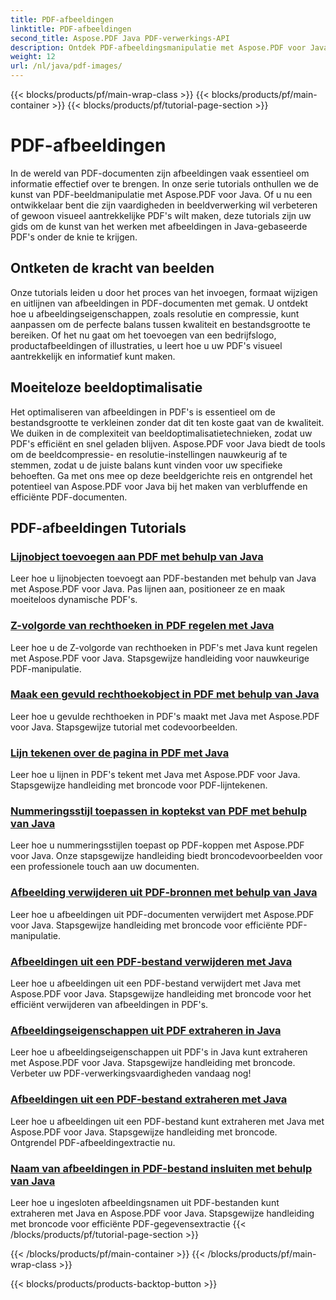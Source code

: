```yaml
---
title: PDF-afbeeldingen
linktitle: PDF-afbeeldingen
second_title: Aspose.PDF Java PDF-verwerkings-API
description: Ontdek PDF-afbeeldingsmanipulatie met Aspose.PDF voor Java. Leer moeiteloos afbeeldingen in PDF's in te voegen, te wijzigen en te optimaliseren.
weight: 12
url: /nl/java/pdf-images/
---
```


{{< blocks/products/pf/main-wrap-class >}}
{{< blocks/products/pf/main-container >}}
{{< blocks/products/pf/tutorial-page-section >}}

# PDF-afbeeldingen


In de wereld van PDF-documenten zijn afbeeldingen vaak essentieel om informatie effectief over te brengen. In onze serie tutorials onthullen we de kunst van PDF-beeldmanipulatie met Aspose.PDF voor Java. Of u nu een ontwikkelaar bent die zijn vaardigheden in beeldverwerking wil verbeteren of gewoon visueel aantrekkelijke PDF's wilt maken, deze tutorials zijn uw gids om de kunst van het werken met afbeeldingen in Java-gebaseerde PDF's onder de knie te krijgen.

## Ontketen de kracht van beelden

Onze tutorials leiden u door het proces van het invoegen, formaat wijzigen en uitlijnen van afbeeldingen in PDF-documenten met gemak. U ontdekt hoe u afbeeldingseigenschappen, zoals resolutie en compressie, kunt aanpassen om de perfecte balans tussen kwaliteit en bestandsgrootte te bereiken. Of het nu gaat om het toevoegen van een bedrijfslogo, productafbeeldingen of illustraties, u leert hoe u uw PDF's visueel aantrekkelijk en informatief kunt maken.

## Moeiteloze beeldoptimalisatie

Het optimaliseren van afbeeldingen in PDF's is essentieel om de bestandsgrootte te verkleinen zonder dat dit ten koste gaat van de kwaliteit. We duiken in de complexiteit van beeldoptimalisatietechnieken, zodat uw PDF's efficiënt en snel geladen blijven. Aspose.PDF voor Java biedt de tools om de beeldcompressie- en resolutie-instellingen nauwkeurig af te stemmen, zodat u de juiste balans kunt vinden voor uw specifieke behoeften. Ga met ons mee op deze beeldgerichte reis en ontgrendel het potentieel van Aspose.PDF voor Java bij het maken van verbluffende en efficiënte PDF-documenten.

## PDF-afbeeldingen Tutorials
### [Lijnobject toevoegen aan PDF met behulp van Java](./add-line-object-to-pdf-using-java/)
Leer hoe u lijnobjecten toevoegt aan PDF-bestanden met behulp van Java met Aspose.PDF voor Java. Pas lijnen aan, positioneer ze en maak moeiteloos dynamische PDF's.
### [Z-volgorde van rechthoeken in PDF regelen met Java](./controlling-z-order-of-rectangle-in-pdf-with-java/)
Leer hoe u de Z-volgorde van rechthoeken in PDF's met Java kunt regelen met Aspose.PDF voor Java. Stapsgewijze handleiding voor nauwkeurige PDF-manipulatie.
### [Maak een gevuld rechthoekobject in PDF met behulp van Java](./create-filled-rectangle-object-in-pdf-using-java/)
Leer hoe u gevulde rechthoeken in PDF's maakt met Java met Aspose.PDF voor Java. Stapsgewijze tutorial met codevoorbeelden.
### [Lijn tekenen over de pagina in PDF met Java](./drawing-line-across-the-page-in-pdf-with-java/)
Leer hoe u lijnen in PDF's tekent met Java met Aspose.PDF voor Java. Stapsgewijze handleiding met broncode voor PDF-lijntekenen.
### [Nummeringsstijl toepassen in koptekst van PDF met behulp van Java](./apply-numbering-style-in-heading-of-pdf-using-java/)
Leer hoe u nummeringsstijlen toepast op PDF-koppen met Aspose.PDF voor Java. Onze stapsgewijze handleiding biedt broncodevoorbeelden voor een professionele touch aan uw documenten.
### [Afbeelding verwijderen uit PDF-bronnen met behulp van Java](./delete-image-from-pdf-resources-using-java/)
Leer hoe u afbeeldingen uit PDF-documenten verwijdert met Aspose.PDF voor Java. Stapsgewijze handleiding met broncode voor efficiënte PDF-manipulatie.
### [Afbeeldingen uit een PDF-bestand verwijderen met Java](./delete-images-from-pdf-file-using-java/)
Leer hoe u afbeeldingen uit een PDF-bestand verwijdert met Java met Aspose.PDF voor Java. Stapsgewijze handleiding met broncode voor het efficiënt verwijderen van afbeeldingen in PDF's.
### [Afbeeldingseigenschappen uit PDF extraheren in Java](./extract-image-properties-from-pdf-in-java/)
Leer hoe u afbeeldingseigenschappen uit PDF's in Java kunt extraheren met Aspose.PDF voor Java. Stapsgewijze handleiding met broncode. Verbeter uw PDF-verwerkingsvaardigheden vandaag nog!
### [Afbeeldingen uit een PDF-bestand extraheren met Java](./extract-images-from-pdf-file-using-java/)
Leer hoe u afbeeldingen uit een PDF-bestand kunt extraheren met Java met Aspose.PDF voor Java. Stapsgewijze handleiding met broncode. Ontgrendel PDF-afbeeldingextractie nu.
### [Naam van afbeeldingen in PDF-bestand insluiten met behulp van Java](./get-name-of-images-embedded-in-pdf-file-using-java/)
Leer hoe u ingesloten afbeeldingsnamen uit PDF-bestanden kunt extraheren met Java en Aspose.PDF voor Java. Stapsgewijze handleiding met broncode voor efficiënte PDF-gegevensextractie
{{< /blocks/products/pf/tutorial-page-section >}}

{{< /blocks/products/pf/main-container >}}
{{< /blocks/products/pf/main-wrap-class >}}

{{< blocks/products/products-backtop-button >}}
